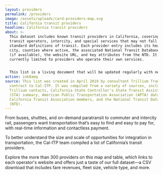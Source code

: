 ```yaml
---
layout: providers
permalink: /providers
image: /assets/uploads/card-providers-map.svg
title: California transit providers
headline: California transit providers
about: >-
  This dataset includes known transit providers in California, covering public
  transit operators, intercity, and special services that may not fall within
  standard definitions of transit. Each provider entry includes its headquarter
  city, counties where active, the associated National Transit Database (NTD) ID
  (if available), the website URL, and key attributes from the NTD. It is
  currently limited to providers who operate their own services. 


  This list is a living document that will be updated regularly with new service provider information. If you have comments, additions, or corrections to this dataset, we're working on ways for you to share that feedback. Please check back soon.
action: iok8amq
source: This list was created in April 2019 by consultant Trillium Transit under
  contract to Cal-ITP. It was compiled from a variety of sources, including
  Trillium contacts, California State Controller's State Transit Assistance
  (STA) summary, American Public Transportation Association (APTA) database,
  California Transit Association members, and the National Transit Database
  (NTD).
---
```

From buses, shuttles, and on-demand paratransit to commuter and intercity rail, passengers want transportation that’s easy to find and easy to pay for, with real-time information and contactless payment.

To better understand the size and scale of opportunities for integration in transportation, the Cal-ITP team compiled a list of California’s transit providers.

Explore the more than 300 providers on this map and table, which links to each operator's website and offers just a taste of our full dataset—a CSV download that includes fare revenues, fleet size, vehicle type, and more.